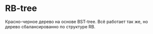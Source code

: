 # RB-tree
Красно-черное дерево на основе BST-tree. Всё работает так же, но дерево сбалансированно по структуре RB.
